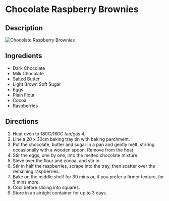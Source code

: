 # Chocolate Raspberry Brownies

## Description
![Chocolate Raspberry Brownies](https://www.themealdb.com/images/media/meals/yypvst1511386427.jpg "Chocolate Raspberry Brownies")

## Ingredients
- Dark Chocolate
- Milk Chocolate
- Salted Butter
- Light Brown Soft Sugar
- Eggs
- Plain Flour
- Cocoa
- Raspberries

## Directions
1. Heat oven to 180C/160C fan/gas 4. 
2. Line a 20 x 30cm baking tray tin with baking parchment. 
3. Put the chocolate, butter and sugar in a pan and gently melt, stirring occasionally with a wooden spoon. Remove from the heat
4. Stir the eggs, one by one, into the melted chocolate mixture. 
5. Sieve over the flour and cocoa, and stir in. 
6. Stir in half the raspberries, scrape into the tray, then scatter over the remaining raspberries. 
7. Bake on the middle shelf for 30 mins or, if you prefer a firmer texture, for 5 mins more. 
8. Cool before slicing into squares. 
9. Store in an airtight container for up to 3 days.
